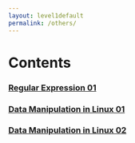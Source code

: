 ```yaml
---
layout: level1default 
permalink: /others/
---
```


# Contents


<h3><a href="{{ base_url }}/reference/ref_re_01/">Regular Expression 01</a></h3>



<h3><a href="{{ base_url }}/reference/ref_linux_01/">Data Manipulation in Linux 01</a></h3>
<h3><a href="{{ base_url }}/reference/ref_linux_02/">Data Manipulation in Linux 02</a></h3>